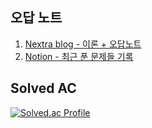 ## 오답 노트

1. [Nextra blog - 이론 + 오답노트](https://blog.rookedsysc.com/algorithm/combination)
2. [Notion - 최근 푼 문제들 기록](https://broad-talos-4f5.notion.site/12238ea9493580df9db7c3f6b4c7429d?pvs=74)

## Solved AC

[![Solved.ac Profile](http://mazassumnida.wtf/api/generate_badge?boj=rookedsysc)](https://solved.ac/rookedsysc)
